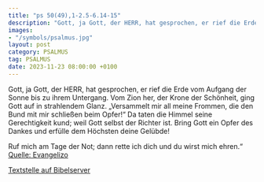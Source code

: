 ```yaml
---
title: "ps 50(49),1-2.5-6.14-15"
description: "Gott, ja Gott, der HERR, hat gesprochen, er rief die Erde vom Aufgang der Sonne bis zu ihrem Untergang. Vom Zion her, der Krone der Schönheit, ging Gott auf in strahlendem Glanz. „Versammelt mir all meine Frommen, die den Bund mit mir schließen beim Opfer!“ Da taten die Himmel se...."
images:
- "/symbols/psalmus.jpg"
layout: post
category: PSALMUS
tag: PSALMUS
date: 2023-11-23 08:00:00 +0100
---
```

Gott, ja Gott, der HERR, hat gesprochen, er rief die Erde vom Aufgang der Sonne bis zu ihrem Untergang.
Vom Zion her, der Krone der Schönheit, ging Gott auf in strahlendem Glanz.
„Versammelt mir all meine Frommen, die den Bund mit mir schließen beim Opfer!“
Da taten die Himmel seine Gerechtigkeit kund; weil Gott selbst der Richter ist.<!--more-->
Bring Gott ein Opfer des Dankes und erfülle dem Höchsten deine Gelübde!

Ruf mich am Tage der Not; dann rette ich dich und du wirst mich ehren.“<br>
[Quelle: Evangelizo](https://evangeliumtagfuertag.org/DE/gospel)

[Textstelle auf Bibelserver](https://www.bibleserver.com/EU/ps50(49),1-2.5-6.14-15)
